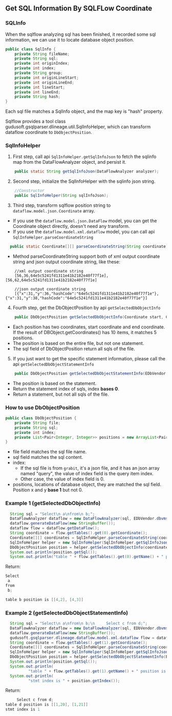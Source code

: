 ## Get SQL Information By SQLFLow Coordinate

### SQLInfo
When the sqlflow analyzing sql has been finished, it recorded some sql information, we can use it to locate database object position.

```java
public class SqlInfo {
    private String fileName;
    private String sql;
    private int originIndex;
    private int index;
    private String group;
    private int originLineStart;
    private int originLineEnd;
    private int lineStart;
    private int lineEnd;
    private String hash;
}
```

Each sql file matches a SqlInfo object, and the map key is "hash" property.

Sqlflow provides a tool class gudusoft.gsqlparser.dlineage.util.SqlInfoHelper, which can transform dataflow coordinate to `DbObjectPosition`.

### SqlInfoHelper

1. First step, call api `SqlInfoHelper.getSqlInfoJson` to fetch the sqlinfo map from the DataFlowAnalyzer object, and persist it.
```java
    public static String getSqlInfoJson(DataFlowAnalyzer analyzer);
```

2. Second step, initialize the SqlInfoHelper with the sqlinfo json string.
```java
    //Constructor
    public SqlInfoHelper(String sqlInfoJson);
```

3. Third step, transform sqlflow position string to `dataflow.model.json.Coordinate` array.
  * If you use the `dataflow.model.json.DataFlow` model, you can get the Coordinate object directly, doesn't need any transform.
  * If you use the `dataflow.model.xml.dataflow` model, you can call api `SqlInfoHelper.parseCoordinateString`
  ```java
    public static Coordinate[][] parseCoordinateString(String coordinate);
  ```
  * Method parseCoordinateString support both of xml output coordinate string and json output coordinate string, like these:
  ```
      //xml output coordinate string
      [56,36,64e5c5241fd1311e41b2182e40f77f1e],[56,62,64e5c5241fd1311e41b2182e40f77f1e]

      //json output coordinate string
      [{"x":31,"y":36,"hashCode":"64e5c5241fd1311e41b2182e40f77f1e"},{"x":31,"y":38,"hashCode":"64e5c5241fd1311e41b2182e40f77f1e"}]     
  ``` 

4. Fourth step, get the DbObjectPosition by api `getSelectedDbObjectInfo`
```java
    public DbObjectPosition getSelectedDbObjectInfo(Coordinate start, Coordinate end);
```
  * Each position has two coordinates, start coordinate and end coordinate. If the result of DBObject.getCoordinates() has 10 items, it matches 5 positions. 
  * The position is based on the entire file, but not one statement.
  * The sql field of DbObjectPosition return all sqls of the file.

5. If you just want to get the specific statement information, please call the api `getSelectedDbObjectStatementInfo`
```java
    public DbObjectPosition getSelectedDbObjectStatementInfo(EDbVendor vendor, Coordinate start, Coordinate end);
```
  * The position is based on the statement.
  * Return the statement index of sqls, index **bases 0**.
  * Return a statement, but not all sqls of the file. 
  
### How to use DbObjectPosition
```java
public class DbObjectPosition {
    private String file;
    private String sql;
    private int index;
    private List<Pair<Integer, Integer>> positions = new ArrayList<Pair<Integer, Integer>>();
}
```
* file field matches the sql file name.
* sql field matches the sql content.
* index: 
   * If the sql file is from `grabit`, it's a json file, and it has an json array named "query", the value of index field is the query item index.  
   * Other case, the value of index field is 0.
* positions, locations of database object, they are matched the sql field. Position x and y **base 1** but not 0.    

### Example 1 (getSelectedDbObjectInfo)
```java
  String sql = "Select\n a\nfrom\n b;";
  DataFlowAnalyzer dataflow = new DataFlowAnalyzer(sql, EDbVendor.dbvmssql, false);
  dataflow.generateDataFlow(new StringBuffer());
  dataflow flow = dataflow.getDataFlow();
  String coordinate = flow.getTables().get(0).getCoordinate();
  Coordinate[][] coordinates = SqlInfoHelper.parseCoordinateString(coordinate);
  SqlInfoHelper helper = new SqlInfoHelper(SqlInfoHelper.getSqlInfoJson(dataflow));
  DbObjectPosition position = helper.getSelectedDbObjectInfo(coordinates[0][0], coordinates[0][1]);
  System.out.println(position.getSql());
  System.out.println("table " + flow.getTables().get(0).getName() + " position is " + Arrays.toString(position.getPositions().toArray()));
``` 

Return:
```java
Select
 a
from
 b;

table b position is [[4,2], [4,3]]
```

### Example 2 (getSelectedDbObjectStatementInfo)
```java
  String sql = "Select\n a\nfrom\n b;\n     Select c from d;";
  DataFlowAnalyzer dataflow = new DataFlowAnalyzer(sql, EDbVendor.dbvmssql, false);
  dataflow.generateDataFlow(new StringBuffer());
  gudusoft.gsqlparser.dlineage.dataflow.model.xml.dataflow flow = dataflow.getDataFlow();
  String coordinate = flow.getTables().get(1).getCoordinate();
  Coordinate[][] coordinates = SqlInfoHelper.parseCoordinateString(coordinate);
  SqlInfoHelper helper = new SqlInfoHelper(SqlInfoHelper.getSqlInfoJson(dataflow));
  DbObjectPosition position = helper.getSelectedDbObjectStatementInfo(EDbVendor.dbvmssql, coordinates[0][0], coordinates[0][1]);
  System.out.println(position.getSql());
  System.out.println(
          "table " + flow.getTables().get(1).getName() + " position is " + Arrays.toString(position.getPositions().toArray()));
  System.out.println(
          "stmt index is " + position.getIndex());
``` 

Return:
```java
     Select c from d;
table d position is [[1,20], [1,21]]
stmt index is 1
```


